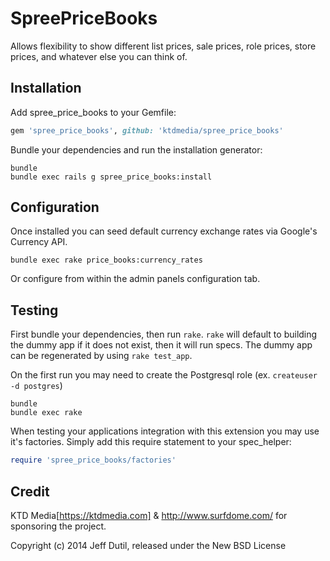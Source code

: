 SpreePriceBooks
===============

Allows flexibility to show different list prices, sale prices, role prices, store prices, and whatever else you can think of.

Installation
------------

Add spree_price_books to your Gemfile:

```ruby
gem 'spree_price_books', github: 'ktdmedia/spree_price_books'
```

Bundle your dependencies and run the installation generator:

```shell
bundle
bundle exec rails g spree_price_books:install
```

Configuration
-------------

Once installed you can seed default currency exchange rates via Google's Currency API.

```shell
bundle exec rake price_books:currency_rates
```

Or configure from within the admin panels configuration tab.

Testing
-------

First bundle your dependencies, then run `rake`. `rake` will default to building the dummy app if it does not exist, then it will run specs. The dummy app can be regenerated by using `rake test_app`.

On the first run you may need to create the Postgresql role (ex. `createuser -d postgres`)

```shell
bundle
bundle exec rake
```

When testing your applications integration with this extension you may use it's factories.
Simply add this require statement to your spec_helper:

```ruby
require 'spree_price_books/factories'
```

Credit
------
KTD Media[https://ktdmedia.com] & http://www.surfdome.com/ for sponsoring the project.

Copyright (c) 2014 Jeff Dutil, released under the New BSD License
